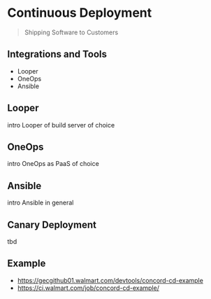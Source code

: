 # Continuous Deployment

> Shipping Software to Customers


## Integrations and Tools

- Looper
- OneOps
- Ansible


## Looper

intro Looper of build server of choice


## OneOps

intro OneOps as PaaS of choice


## Ansible

intro Ansible in general


## Canary Deployment

tbd


## Example

- https://gecgithub01.walmart.com/devtools/concord-cd-example
- https://ci.walmart.com/job/concord-cd-example/

